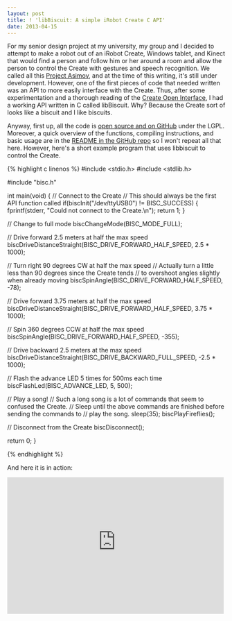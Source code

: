 ```yaml
---
layout: post
title: ! 'libBiscuit: A simple iRobot Create C API'
date: 2013-04-15
---
```


For my senior design project at my university, my group and I decided to attempt to make a robot out of an iRobot Create, Windows tablet, and Kinect that would find a person and follow him or her around a room and allow the person to control the Create with gestures and speech recognition. We called all this <a href="https://github.com/shanet/asimov">Project Asimov</a>, and at the time of this writing, it's still under development. However, one of the first pieces of code that needed written was an API to more easily interface with the Create. Thus, after some experimentation and a thorough reading of the <a href="https://www.google.com/url?sa=t&amp;rct=j&amp;q=&amp;esrc=s&amp;source=web&amp;cd=3&amp;cad=rja&amp;ved=0CEQQFjAC&amp;url=http%3A%2F%2Fwww.irobot.com%2Ffilelibrary%2Fpdfs%2Fhrd%2Fcreate%2FCreate%2520Open%2520Interface_v2.pdf&amp;ei=xWReUb3SCrGl4AOn7YH4BQ&amp;usg=AFQjCNHKJUHtUTtpU5s1N9CGJtZo-oWy-g&amp;sig2=jvx-Pt8xSSLUX5Hk-oMQSQ&amp;bvm=bv.44770516,d.dmg">Create Open Interface</a>, I had a working API written in C called libBiscuit. Why? Because the Create sort of looks like a biscuit and I like biscuits.

Anyway, first up, all the code is <a href="https://github.com/shanet/libbiscuit#readme">open source and on GitHub</a> under the LGPL. Moreover, a quick overview of the functions, compiling instructions, and basic usage are in the <a href="https://github.com/shanet/libbiscuit/blob/master/README.md">README in the GitHub repo</a> so I won't repeat all that here. However, here's a short example program that uses libbiscuit to control the Create.

<!--more-->

{% highlight c linenos %}
#include <stdio.h>
#include <stdlib.h>

#include "bisc.h"

int main(void) {
   // Connect to the Create
   // This should always be the first API function called
   if(biscInit("/dev/ttyUSB0") !=  BISC_SUCCESS) {
      fprintf(stderr, "Could not connect to the Create.\n");
      return 1;
   }

   // Change to full mode
   biscChangeMode(BISC_MODE_FULL);

   // Drive forward 2.5 meters at half the max speed
   biscDriveDistanceStraight(BISC_DRIVE_FORWARD_HALF_SPEED, 2.5 * 1000);

   // Turn right 90 degrees CW at half the max speed
   // Actually turn a little less than 90 degrees since the Create tends
   // to overshoot angles slightly when already moving
   biscSpinAngle(BISC_DRIVE_FORWARD_HALF_SPEED, -78);

   // Drive forward 3.75 meters at half the max speed
   biscDriveDistanceStraight(BISC_DRIVE_FORWARD_HALF_SPEED, 3.75 * 1000);

   // Spin 360 degrees CCW at half the max speed
   biscSpinAngle(BISC_DRIVE_FORWARD_HALF_SPEED, -355);

   // Drive backward 2.5 meters at the max speed
   biscDriveDistanceStraight(BISC_DRIVE_BACKWARD_FULL_SPEED, -2.5 * 1000);

   // Flash the advance LED 5 times for 500ms each time
   biscFlashLed(BISC_ADVANCE_LED, 5, 500);

   // Play a song!
   // Such a long song is a lot of commands that seem to confused the Create.
   // Sleep until the above commands are finished before sending the commands to
   // play the song.
   sleep(35);
   biscPlayFireflies();

   // Disconnect from the Create
   biscDisconnect();

   return 0;
}

{% endhighlight %}

And here it is in action:

<iframe src="https://www.youtube-nocookie.com/embed/74a_waN9Oi8" height="315" width="500" allowfullscreen="" frameborder="0"></iframe>
